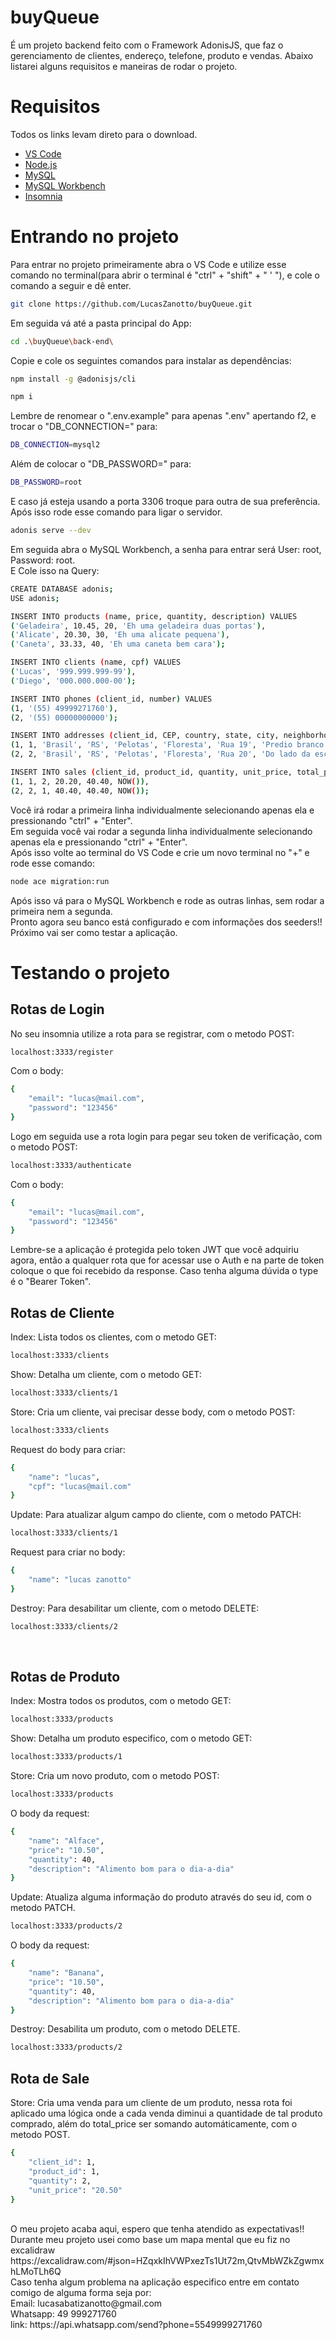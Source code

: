 # buyQueue
É um projeto backend feito com o Framework AdonisJS, que faz o gerenciamento de clientes, endereço, telefone, produto e vendas. Abaixo listarei alguns requisitos e maneiras de rodar o projeto.

# Requisitos
Todos os links levam direto para o download.
- [VS Code](https://code.visualstudio.com/docs/?dv=win64user)
- [Node.js](https://nodejs.org/dist/v20.15.1/node-v20.15.1-x64.msi)
- [MySQL](https://dev.mysql.com/get/Downloads/MySQL-8.4/mysql-8.4.1-winx64.msi)
- [MySQL Workbench](https://dev.mysql.com/get/Downloads/MySQLGUITools/mysql-workbench-community-8.0.38-winx64.msi)
- [Insomnia](https://updates.insomnia.rest/downloads/windows/latest?app=com.insomnia.app&source=website)

# Entrando no projeto
Para entrar no projeto primeiramente abra o VS Code e utilize esse comando no terminal(para abrir o terminal é "ctrl" +
"shift" + " ' "), e cole o comando a seguir e dê enter.

```bash
git clone https://github.com/LucasZanotto/buyQueue.git
```

Em seguida vá até a pasta principal do App:

```bash
cd .\buyQueue\back-end\
```

Copie e cole os seguintes comandos para instalar as dependências:
```bash
npm install -g @adonisjs/cli
```
```bash
npm i
```
Lembre de renomear o ".env.example" para apenas ".env" apertando f2, e trocar o "DB_CONNECTION=" para:
```bash
DB_CONNECTION=mysql2
```
Além de colocar o "DB_PASSWORD=" para: 
```bash
DB_PASSWORD=root
```
E caso já esteja usando a porta 3306 troque para outra de sua preferência. </br>
Após isso rode esse comando para ligar o servidor.

```bash
adonis serve --dev
```
Em seguida abra o MySQL Workbench, a senha para entrar será User: root, Password: root.</br>
E Cole isso na Query:
```bash
CREATE DATABASE adonis;
USE adonis;

INSERT INTO products (name, price, quantity, description) VALUES
('Geladeira', 10.45, 20, 'Eh uma geladeira duas portas'),
('Alicate', 20.30, 30, 'Eh uma alicate pequena'),
('Caneta', 33.33, 40, 'Eh uma caneta bem cara');

INSERT INTO clients (name, cpf) VALUES
('Lucas', '999.999.999-99'),
('Diego', '000.000.000-00');

INSERT INTO phones (client_id, number) VALUES
(1, '(55) 49999271760'),
(2, '(55) 00000000000');

INSERT INTO addresses (client_id, CEP, country, state, city, neighborhood, street, complement) VALUES
(1, 1, 'Brasil', 'RS', 'Pelotas', 'Floresta', 'Rua 19', 'Predio branco'),
(2, 2, 'Brasil', 'RS', 'Pelotas', 'Floresta', 'Rua 20', 'Do lado da escola');

INSERT INTO sales (client_id, product_id, quantity, unit_price, total_price, date_time) VALUES
(1, 1, 2, 20.20, 40.40, NOW()),
(2, 2, 1, 40.40, 40.40, NOW());
```
Você irá rodar a primeira linha individualmente selecionando apenas ela e pressionando "ctrl" + "Enter".</br>
Em seguida você vai rodar a segunda linha individualmente selecionando apenas ela e pressionando "ctrl" + "Enter".</br>
Após isso volte ao terminal do VS Code e crie um novo terminal no "+" e rode esse comando:
```bash
node ace migration:run
```
Após isso vá para o MySQL Workbench e rode as outras linhas, sem rodar a primeira nem a segunda.</br>
Pronto agora seu banco está configurado e com informações dos seeders!!</br>
Próximo vai ser como testar a aplicação.

# Testando o projeto
## Rotas de Login
No seu insomnia utilize a rota para se registrar, com o metodo POST:
```bash
localhost:3333/register
```
Com o body:
```bash
{
	"email": "lucas@mail.com",
	"password": "123456"
} 
```
Logo em seguida use a rota login para pegar seu token de verificação, com o metodo POST:
```bash
localhost:3333/authenticate
```
Com o body:
```bash
{
	"email": "lucas@mail.com",
	"password": "123456"
}
```
Lembre-se a aplicação é protegida pelo token JWT que você adquiriu agora, então a qualquer rota que for acessar use o Auth e na parte de token coloque o que foi recebido da response. Caso tenha alguma dúvida o type é o "Bearer Token".
</br>
## Rotas de Cliente
Index: Lista todos os clientes, com o metodo GET:
```bash
localhost:3333/clients
```
Show: Detalha um cliente, com o metodo GET:
```bash
localhost:3333/clients/1
```
Store: Cria um cliente, vai precisar desse body, com o metodo POST:
```bash
localhost:3333/clients
```
Request do body para criar:
```bash
{
	"name": "lucas",
	"cpf": "lucas@mail.com"
}
```
Update: Para atualizar algum campo do cliente, com o metodo PATCH:
```bash
localhost:3333/clients/1
```
Request para criar no body:
```bash
{
	"name": "lucas zanotto"
}
```
Destroy: Para desabilitar um cliente, com o metodo DELETE:
```bash
localhost:3333/clients/2
```
</br>

## Rotas de Produto
Index: Mostra todos os produtos, com o metodo GET:
```bash
localhost:3333/products
```
Show: Detalha um produto especifico, com o metodo GET:
```bash
localhost:3333/products/1
```
Store: Cria um novo produto, com o metodo POST:
```bash
localhost:3333/products
```
O body da request:
```bash
{
	"name": "Alface",
	"price": "10.50",
	"quantity": 40,
	"description": "Alimento bom para o dia-a-dia"
}
```
Update: Atualiza alguma informação do produto através do seu id, com o metodo PATCH.
```bash
localhost:3333/products/2
```
O body da request:
```bash
{
	"name": "Banana",
	"price": "10.50",
	"quantity": 40,
	"description": "Alimento bom para o dia-a-dia"
}
```
Destroy: Desabilita um produto, com o metodo DELETE.
```bash
localhost:3333/products/2
```

## Rota de Sale
Store: Cria uma venda para um cliente de um produto, nessa rota foi aplicado uma lógica onde a cada venda diminui a quantidade de tal produto comprado, além do total_price ser somando automáticamente, com o metodo POST.
```bash
{
	"client_id": 1,
	"product_id": 1,
	"quantity": 2,
	"unit_price": "20.50"
}
```
</br>
O meu projeto acaba aqui, espero que tenha atendido as expectativas!! </br>
Durante meu projeto usei como base um mapa mental que eu fiz no excalidraw https://excalidraw.com/#json=HZqxkIhVWPxezTs1Ut72m,QtvMbWZkZgwmxhLMoTLh6Q </br>
Caso tenha algum problema na aplicação especifico entre em contato comigo de alguma forma seja por: </br>
Email: lucasabatizanotto@gmail.com </br>
Whatsapp: 49 999271760 </br>
link: https://api.whatsapp.com/send?phone=5549999271760
